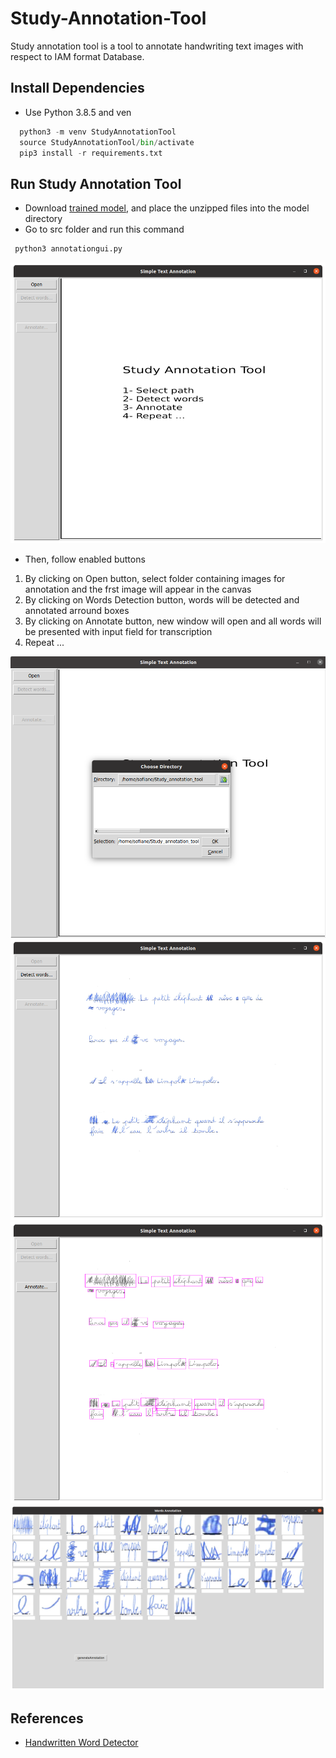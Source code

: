# Study-Annotation-Tool
Study annotation tool is a tool to annotate handwriting text images with respect to IAM format Database. 

## Install Dependencies
* Use Python 3.8.5 and ven

```python
  python3 -m venv StudyAnnotationTool
  source StudyAnnotationTool/bin/activate
  pip3 install -r requirements.txt
 ```

## Run Study Annotation Tool
* Download [trained model](https://www.dropbox.com/s/mqhco2q67ovpfjq/model.zip?dl=1), and place the unzipped files into the model directory
* Go to src folder and run this command

```python
 python3 annotationgui.py
```

![screen1](/images/screen1.png)

* Then, follow enabled buttons
1. By clicking on Open button, select folder containing images for annotation and the frst image will appear in the canvas
2. By clicking on Words Detection button, words will be detected and annotated arround boxes
3. By clicking on Annotate button, new window will open and all words will be presented with input field for transcription 
4. Repeat ...

![screen1](/images/screen2.png)
![screen1](/images/screen3.png)
![screen1](/images/screen4.png)
![screen1](/images/screen5.png)


## References
* [Handwritten Word Detector](https://github.com/githubharald/WordDetectorNN) 
